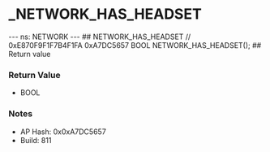 # _NETWORK_HAS_HEADSET

--- ns: NETWORK --- ## NETWORK_HAS_HEADSET  // 0xE870F9F1F7B4F1FA 0xA7DC5657 BOOL NETWORK_HAS_HEADSET();   ## Return value

### Return Value
* BOOL

### Notes
* AP Hash: 0x0xA7DC5657
* Build: 811


